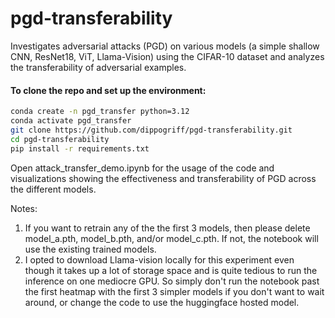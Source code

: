 # pgd-transferability
Investigates adversarial attacks (PGD) on various models (a simple shallow CNN, ResNet18, ViT, Llama-Vision) using the CIFAR-10 dataset and analyzes the transferability of adversarial examples.

#### To clone the repo and set up the environment:
```bash
conda create -n pgd_transfer python=3.12
conda activate pgd_transfer
git clone https://github.com/dippogriff/pgd-transferability.git
cd pgd-transferability
pip install -r requirements.txt
```
Open attack_transfer_demo.ipynb for the usage of the code and visualizations showing the effectiveness and transferability of PGD across the different models.

Notes: 
1) If you want to retrain any of the the first 3 models, then please delete model_a.pth, model_b.pth, and/or model_c.pth. If not, the notebook will use the existing trained models.
2) I opted to download Llama-vision locally for this experiment even though it takes up a lot of storage space and is quite tedious to run the inference on one mediocre GPU. So simply don't run the notebook past the first heatmap with the first 3 simpler models if you don't want to wait around, or change the code to use the huggingface hosted model.
